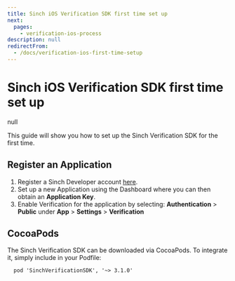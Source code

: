 ```yaml
---
title: Sinch iOS Verification SDK first time set up
next:
  pages:
    - verification-ios-process
description: null
redirectFrom:
  - /docs/verification-ios-first-time-setup
---
```

# Sinch iOS Verification SDK first time set up

null

This guide will show you how to set up the Sinch Verification SDK for the first time.

## Register an Application

1. Register a Sinch Developer account [here](https://portal.sinch.com/#/signup).
2. Set up a new Application using the Dashboard where you can then obtain an **Application Key**.
3. Enable Verification for the application by selecting: **Authentication** > **Public** under **App** > **Settings** > **Verification**

## CocoaPods

The Sinch Verification SDK can be downloaded via CocoaPods. To integrate it, simply include in your Podfile:

      pod 'SinchVerificationSDK', '~> 3.1.0'
